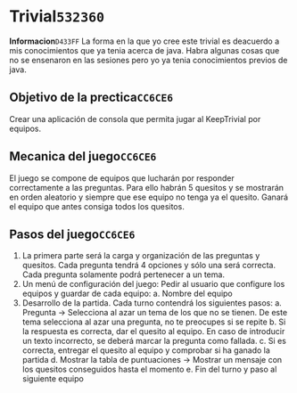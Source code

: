 # Trivial`532360`
**Informacion**`D433FF`
La forma en la que yo cree este trivial es deacuerdo a mis conocimientos que ya tenia acerca de java.
Habra algunas cosas que no se ensenaron en las sesiones pero yo ya tenia conocimientos previos de java.

## Objetivo de la prectica`CC6CE6`
Crear una aplicación de consola que permita jugar al KeepTrivial por equipos.

## Mecanica del juego`CC6CE6`
El juego se compone de equipos que lucharán por responder correctamente a las preguntas.
Para ello habrán 5 quesitos y se mostrarán en orden aleatorio y siempre que ese equipo no
tenga ya el quesito. Ganará el equipo que antes consiga todos los quesitos.

## Pasos del juego`CC6CE6`
1. La primera parte será la carga y organización de las preguntas y quesitos. Cada
pregunta tendrá 4 opciones y sólo una será correcta. Cada pregunta solamente
podrá pertenecer a un tema.
2. Un menú de configuración del juego: Pedir al usuario que configure los equipos y
guardar de cada equipo:
a. Nombre del equipo
3. Desarrollo de la partida. Cada turno contendrá los siguientes pasos:
    a. Pregunta -> Selecciona al azar un tema de los que no se tienen. De este
    tema selecciona al azar una pregunta, no te preocupes si se repite
    b. Si la respuesta es correcta, dar el quesito al equipo. En caso de introducir un
    texto incorrecto, se deberá marcar la pregunta como fallada.
    c. Si es correcta, entregar el quesito al equipo y comprobar si ha ganado la
    partida
    d. Mostrar la tabla de puntuaciones -> Mostrar un mensaje con los quesitos
    conseguidos hasta el momento
    e. Fin del turno y paso al siguiente equipo